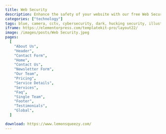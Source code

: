 ```yaml
---
title: Web Security
description: Enhance the safety of your website with our free Web Security Elementor Template Kit. Simplify the process of building a secure and professional-looking website with a collection of pre-designed templates tailored specifically for web security businesses. With Elementor's user-friendly interface, customizing your site has never been easier. Protect your online presence and instill confidence in your visitors with this comprehensive Template Kit. Stay one step ahead of potential threats while showcasing your expertise in the field. Take advantage of this free and powerful resource to fortify your web security business today.
categories: ["technology"]
tags: blue, camera, cctv, cybersecurity, dark, hucking security, illustrations, safeguard, safety, security company, solutions, surveillance, technology, web protection
iframe: https://elementorpress.com/templatekit-pro/layout22/
image: /images/posts/Web Security.jpeg
pages:
  [
    "About Us",
    "Header",
    "Contact Form",
    "Home",
    "Contact Us",
    "Newsletter Form",
    "Our Team",
    "Pricing",
    "Service Details",
    "Services",
    "Faq",
    "Single Team",
    "Footer",
    "Testimonials",
    "Global",
  ]

download: https://www.lemonsqueezy.com/
---
```

